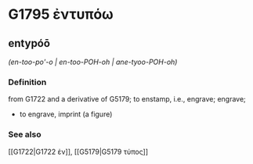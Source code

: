 # G1795 ἐντυπόω

## entypóō

_(en-too-po'-o | en-too-POH-oh | ane-tyoo-POH-oh)_

### Definition

from G1722 and a derivative of G5179; to enstamp, i.e., engrave; engrave; 

- to engrave, imprint (a figure)

### See also

[[G1722|G1722 ἐν]], [[G5179|G5179 τύπος]]
